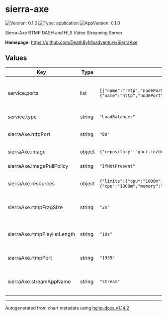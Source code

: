 # sierra-axe

![Version: 0.1.0](https://img.shields.io/badge/Version-0.1.0-informational?style=flat-square) ![Type: application](https://img.shields.io/badge/Type-application-informational?style=flat-square) ![AppVersion: 0.1.0](https://img.shields.io/badge/AppVersion-0.1.0-informational?style=flat-square)

Sierra-Axe RTMP DASH and HLS Video Streaming Server

**Homepage:** <https://github.com/DeathByMisadventure/SierraAxe>

## Values

| Key | Type | Default | Description |
|-----|------|---------|-------------|
| service.ports | list | `[{"name":"rmtp","nodePort":31935,"port":1935,"targetPort":1935},{"name":"http","nodePort":30080,"port":80,"targetPort":80}]` | Service ports including HTTP and RTMP |
| service.type | string | `"LoadBalancer"` | Service type |
| sierraAxe.httpPort | string | `"80"` | HTTP published port |
| sierraAxe.image | object | `{"repository":"ghcr.io/deathbymisadventure/sierraaxe","tag":"latest"}` | Image information |
| sierraAxe.imagePullPolicy | string | `"IfNotPresent"` | Image pull policy |
| sierraAxe.resources | object | `{"limits":{"cpu":"1000m","memory":"1Gi"},"requests":{"cpu":"1000m","memory":"1Gi"}}` | Pod assigned resources |
| sierraAxe.rtmpFragSize | string | `"2s"` | RTMP Tuning: Fragment Size |
| sierraAxe.rtmpPlaylistLength | string | `"10s"` | RTMP Tuning: Playlist Length |
| sierraAxe.rtmpPort | string | `"1935"` | RTMP published port |
| sierraAxe.streamAppName | string | `"stream"` | RTPM stream name to publish |

----------------------------------------------
Autogenerated from chart metadata using [helm-docs v1.14.2](https://github.com/norwoodj/helm-docs/releases/v1.14.2)
